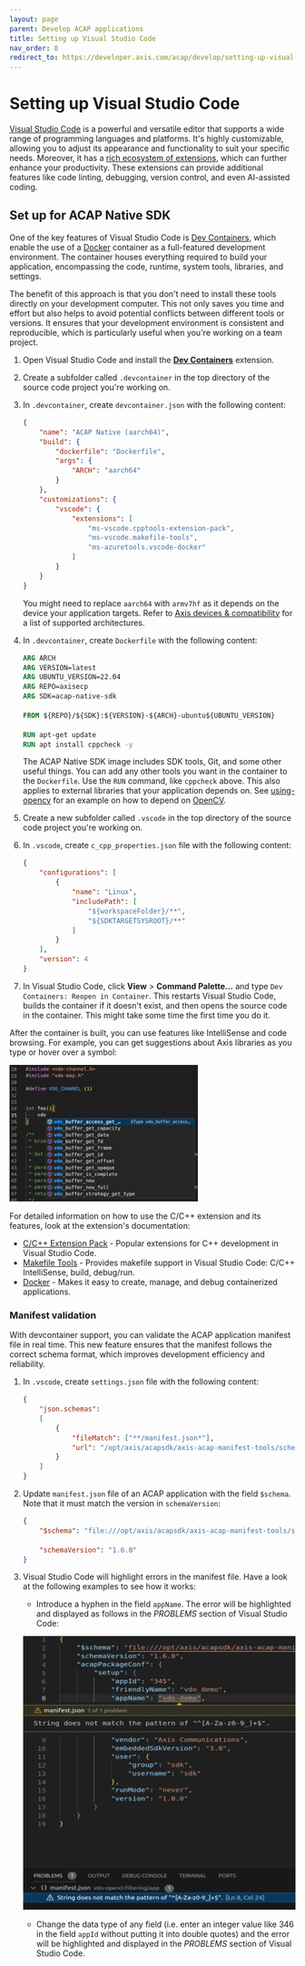 ```yaml
---
layout: page
parent: Develop ACAP applications
title: Setting up Visual Studio Code
nav_order: 8
redirect_to: https://developer.axis.com/acap/develop/setting-up-visual-studio-code
---
```


# Setting up Visual Studio Code

[Visual Studio Code](https://code.visualstudio.com/) is a powerful and versatile editor that supports a wide range of programming languages and platforms. It's highly customizable, allowing you to adjust its appearance and functionality to suit your specific needs. Moreover, it has a [rich ecosystem of extensions](https://marketplace.visualstudio.com/VSCode), which can further enhance your productivity. These extensions can provide additional features like code linting, debugging, version control, and even AI-assisted coding.

## Set up for ACAP Native SDK

One of the key features of Visual Studio Code is [Dev Containers](https://code.visualstudio.com/docs/devcontainers/containers), which enable the use of a [Docker](https://www.docker.com/) container as a full-featured development environment. The container houses everything required to build your application, encompassing the code, runtime, system tools, libraries, and settings.

The benefit of this approach is that you don't need to install these tools directly on your development computer. This not only saves you time and effort but also helps to avoid potential conflicts between different tools or versions. It ensures that your development environment is consistent and reproducible, which is particularly useful when you're working on a team project.

1. Open Visual Studio Code and install the **[Dev Containers](https://marketplace.visualstudio.com/items?itemName=ms-vscode-remote.remote-containers)** extension.
2. Create a subfolder called `.devcontainer` in the top directory of the source code project you're working on.
3. In `.devcontainer`, create `devcontainer.json` with the following content:

    ```json
    {
        "name": "ACAP Native (aarch64)",
        "build": {
            "dockerfile": "Dockerfile",
            "args": {
                "ARCH": "aarch64"
            }
        },
        "customizations": {
            "vscode": {
                "extensions": [
                    "ms-vscode.cpptools-extension-pack",
                    "ms-vscode.makefile-tools",
                    "ms-azuretools.vscode-docker"
                ]
            }
        }
    }
    ```

    You might need to replace `aarch64` with `armv7hf` as it depends on the device your application targets. Refer to [Axis devices & compatibility](../axis-devices-and-compatibility/) for a list of supported architectures.
4. In `.devcontainer`, create `Dockerfile` with the following content:

    ```dockerfile
    ARG ARCH
    ARG VERSION=latest
    ARG UBUNTU_VERSION=22.04
    ARG REPO=axisecp
    ARG SDK=acap-native-sdk

    FROM ${REPO}/${SDK}:${VERSION}-${ARCH}-ubuntu${UBUNTU_VERSION}

    RUN apt-get update
    RUN apt install cppcheck -y
    ```

    The ACAP Native SDK image includes SDK tools, Git, and some other useful things. You can add any other tools you want in the container to the `Dockerfile`. Use the `RUN` command, like `cppcheck` above. This also applies to external libraries that your application depends on. See [using-opencv](https://github.com/AxisCommunications/acap-native-sdk-examples/blob/main/using-opencv/Dockerfile) for an example on how to depend on [OpenCV](https://opencv.org/).

5. Create a new subfolder called `.vscode` in the top directory of the source code project you're working on.
6. In `.vscode`, create `c_cpp_properties.json` file with the following content:

    ```json
    {
        "configurations": [
            {
                "name": "Linux",
                "includePath": [
                    "${workspaceFolder}/**",
                    "${SDKTARGETSYSROOT}/**"
                ]
            }
        ],
        "version": 4
    }
    ```

7. In Visual Studio Code, click **View** > **Command Palette...** and type `Dev Containers: Reopen in Container`. This restarts Visual Studio Code, builds the container if it doesn't exist, and then opens the source code in the container. This might take some time the first time you do it.

After the container is built, you can use features like IntelliSense and code browsing. For example, you can get suggestions about Axis libraries as you type or hover over a symbol:

![IntelliSense](../../assets/images/vs-code-ms-cpp-extension-332x240.png)

For detailed information on how to use the C/C++ extension and its features, look at the extension's documentation:

- [C/C++ Extension Pack](https://marketplace.visualstudio.com/items?itemName=ms-vscode.cpptools-extension-pack) - Popular extensions for C++ development in Visual Studio Code.
- [Makefile Tools](https://marketplace.visualstudio.com/items?itemName=ms-vscode.makefile-tools) - Provides makefile support in Visual Studio Code: C/C++ IntelliSense, build, debug/run.
- [Docker](https://marketplace.visualstudio.com/items?itemName=ms-azuretools.vscode-docker) - Makes it easy to create, manage, and debug containerized applications.

### Manifest validation

With devcontainer support, you can validate the ACAP application manifest file in real time. This new feature ensures that the manifest follows the correct schema format, which improves development efficiency and reliability.

1. In `.vscode`, create `settings.json` file with the following content:

    ```json
    {
        "json.schemas":
        [
            {
                "fileMatch": ["**/manifest.json*"],
                "url": "/opt/axis/acapsdk/axis-acap-manifest-tools/schema/schemas/v1/*.json"
            }
        ]
    }
    ```

2. Update `manifest.json` file of an ACAP application with the field `$schema`. Note that it must match the version in `schemaVersion`:

    ```json
    {
        "$schema": "file:///opt/axis/acapsdk/axis-acap-manifest-tools/schema/schemas/v1/application-manifest-schema-v1.6.0.json",

        "schemaVersion": "1.6.0"
    }
    ```

3. Visual Studio Code will highlight errors in the manifest file. Have a look at the following examples to see how it works:

    - Introduce a hyphen in the field `appName`. The error will be highlighted and displayed as follows in the _PROBLEMS_ section of Visual Studio Code:

    ![Validation1](../../assets/images/vs-code-manifest-validation1-500x500.png)

    - Change the data type of any field (i.e. enter an integer value like 346 in the field `appId` without putting it into double quotes) and the error will be highlighted and displayed in the _PROBLEMS_ section of Visual Studio Code.
